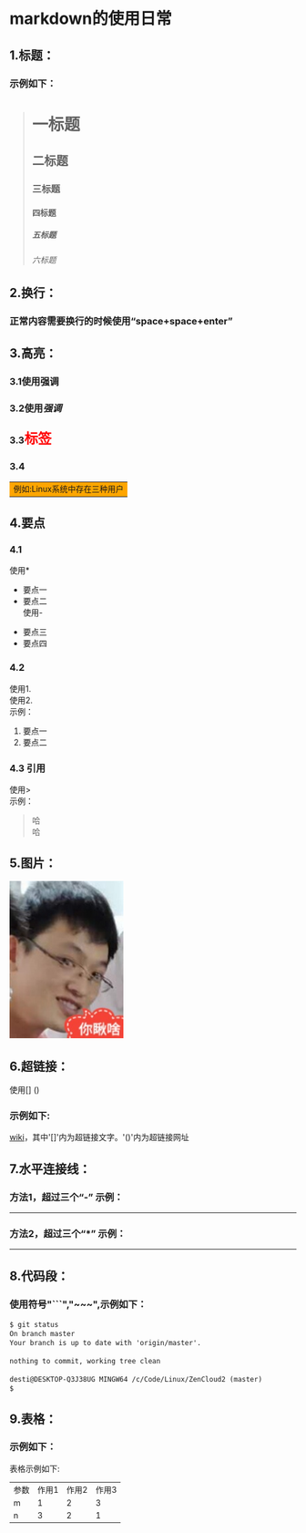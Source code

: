 # markdown的使用日常  
## 1.标题：  
### 示例如下：
># 一标题   
>## 二标题  
>### 三标题
>#### 四标题  
>##### 五标题  
>###### 六标题  
## 2.换行：  
### 正常内容需要换行的时候使用“space+space+enter”  
## 3.高亮：  
### 3.1使用**强调**  
### 3.2使用*强调*  
### 3.3<font size=5 color=red>标签</font>      
### 3.4  
<table>
<tr>
<td bgcolor=orange>
例如:Linux系统中存在三种用户
</td>
</tr>
</table> 

<font color=purple size=4></font>
## 4.要点
### 4.1  
使用*
* 要点一    
* 要点二  
使用-
- 要点三  
- 要点四
### 4.2  
使用1.  
使用2.  
示例：
1. 要点一  
2. 要点二
### 4.3  引用  
使用>  
示例：
> 哈  
> 哈  
## 5.图片：  
<img src="demo.jpg" width="200" height="auto"></img>
## 6.超链接：    
使用[] () 
### 示例如下:   
[wiki](https://zh.wikipedia.org)，其中'[]'内为超链接文字。'()'内为超链接网址
## 7.水平连接线： 

### 方法1，超过三个“-” 示例：  
---

### 方法2，超过三个“*” 示例：  
***

## 8.代码段：  
### 使用符号"```","~~~",示例如下：  
~~~
$ git status
On branch master
Your branch is up to date with 'origin/master'.

nothing to commit, working tree clean

desti@DESKTOP-Q3J38UG MINGW64 /c/Code/Linux/ZenCloud2 (master)
$
~~~
## 9.表格：   
### 示例如下：
表格示例如下:
<table>
    <tr>
        <td>参数</td>
        <td>作用1</td>
        <td>作用2</td>
        <td>作用3</td>
    </tr>
    <tr>
        <td>m</td>
        <td>1</td>
        <td>2</td>
        <td>3</td>
    </tr>
    <tr>
        <td>n</td>
        <td>3</td>
        <td>2</td>
        <td>1</td>
    </tr>
</table>  


